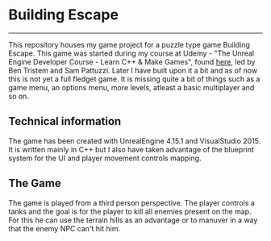 # Building Escape
---
This repository houses my game project for a puzzle type game Building Escape. This game was started during my course at Udemy - "The Unreal Engine Developer Course - Learn C++ & Make Games", found [here](https://www.udemy.com/unrealcourse?couponCode=GitHubDiscount), led by Ben Tristem and Sam Pattuzzi. Later I have built upon it a bit and as of now this is not yet a full fledget game. It is missing quite a bit of things such as a game menu, an options menu, more levels, atleast a basic multiplayer and so on.

## Technical information
The game has been created with UnrealEngine 4.15.1 and VisualStudio 2015. It is written mainly in C++ but I also have taken advantage of the blueprint system for the UI and player movement controls mapping. 

## The Game
The game is played from a third person perspective. The player controls a tanks and the goal is for the player to kill all enemies present on the map. For this he can use the terrain hills as an advantage or to manuver in a way that the enemy NPC can't hit him.